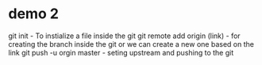 # demo 2 

git init - To instialize a file inside the git
git remote add origin (link) - for creating the branch inside the git or we can create a new one based on the link 
git push -u orgin master - seting upstream and pushing to the git 
